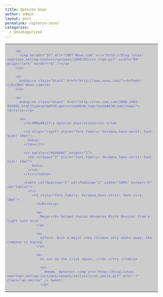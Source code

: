 ```yaml
---
title: Opteron Soon
author: admin
layout: post
permalink: /opteron-soon/
categories:
  - Uncategorized
---
```

<table cellSpacing="0" cellPadding="0" width="100%" bgColor="#cccccc" border="0" id="table1">
  <tr>
    <td style="font-family: Verdana,Sans-serif; font-size: 10pt">
      <p>
        <a style="color: #66c; text-decoration: none" href="http://www.news.com/"></p> 
        
        <p>
          <img height="31" alt="CNET News.com" src="http://blog.lotas-smartman.net/wp-content/uploads/2008/03/rss_logo.gif" width="88" align="left" border="0" /></a>
        </p>
        
        <p>
          &nbsp;<a class="black" href="http://www.news.com/"><b>Feed: </b>CNet News.com</a>
        </p>
        
        <p>
          &nbsp;<a class="black" href="http://rss.com.com/2008-1082-995885.html?type=pt&#038;part=rss&#038;tag=feed&#038;subj=news"><b>Title:</p> 
          
          <p>
            </b>AMD&#8217;s Opteron aspirations</a> </td> 
            
            <td align="right" style="font-family: Verdana,Sans-serif; font-size: 10pt">
              &nbsp;
            </td></tr> 
            
            <tr bgColor="#666666" height="1">
              <td colSpan="2" style="font-family: Verdana,Sans-serif; font-size: 10pt">
                &nbsp;
              </td>
            </tr></table> 
            
            <table cellSpacing="2" cellPadding="2" width="100%" border="0" id="table2">
              <tr>
                <td style="font-family: Verdana,Sans-serif; font-size: 10pt">
                  <b>Dirk</p> 
                  
                  <p>
                    Meyer</b> helped rescue Advanced Micro Devices from a tight spot once
                  </p>
                  
                  <p>
                    before. With a major chip release only weeks away, the company is hoping
                  </p>
                  
                  <p>
                    he can do the trick again. </td> </tr> </table> 
                    
                    <p>
                      Hmmmm. Opteron! <img src="http://blog.lotas-smartman.net/wp-includes/images/smilies/icon_smile.gif" alt=":)" class="wp-smiley" /> Sweet!
                    </p>